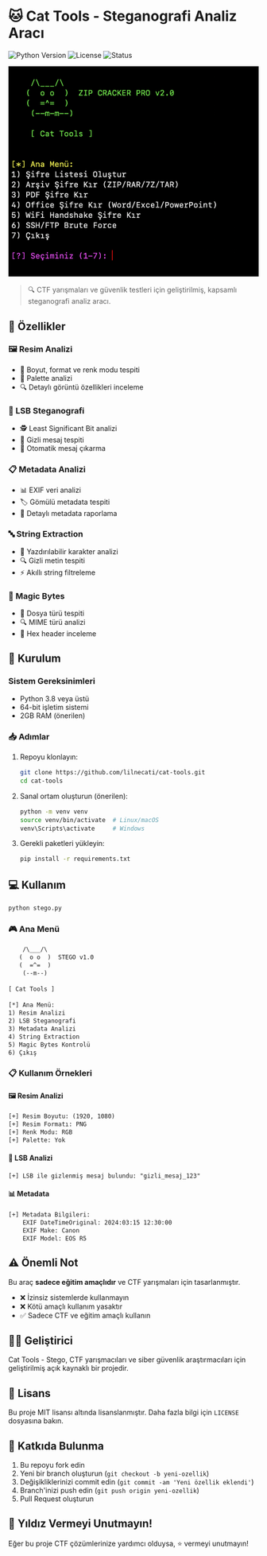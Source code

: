 # 🐱 Cat Tools - Steganografi Analiz Aracı

![Python Version](https://img.shields.io/badge/python-3.8%2B-blue)
![License](https://img.shields.io/badge/license-MIT-green)
![Status](https://img.shields.io/badge/status-active-success)

<p align="center">
  <img src="https://raw.githubusercontent.com/lilnecati/Cat-tools/main/banner.png" alt="Cat Tools Banner" width="600">
</p>

> 🔍 CTF yarışmaları ve güvenlik testleri için geliştirilmiş, kapsamlı steganografi analiz aracı.

## 🌟 Özellikler

### 🖼️ Resim Analizi
- 📏 Boyut, format ve renk modu tespiti
- 🎨 Palette analizi
- 🔍 Detaylı görüntü özellikleri inceleme

### 🔐 LSB Steganografi
- 🕵️ Least Significant Bit analizi
- 📝 Gizli mesaj tespiti
- 🎯 Otomatik mesaj çıkarma

### 📋 Metadata Analizi
- 📊 EXIF veri analizi
- 🏷️ Gömülü metadata tespiti
- 📝 Detaylı metadata raporlama

### 🔤 String Extraction
- 📝 Yazdırılabilir karakter analizi
- 🔍 Gizli metin tespiti
- ⚡ Akıllı string filtreleme

### 🔎 Magic Bytes
- 📁 Dosya türü tespiti
- 🔍 MIME türü analizi
- 🔬 Hex header inceleme

## 🚀 Kurulum

### Sistem Gereksinimleri
- Python 3.8 veya üstü
- 64-bit işletim sistemi
- 2GB RAM (önerilen)

### 📥 Adımlar

1. Repoyu klonlayın:
   ```bash
   git clone https://github.com/lilnecati/cat-tools.git
   cd cat-tools
   ```

2. Sanal ortam oluşturun (önerilen):
   ```bash
   python -m venv venv
   source venv/bin/activate  # Linux/macOS
   venv\Scripts\activate     # Windows
   ```

3. Gerekli paketleri yükleyin:
   ```bash
   pip install -r requirements.txt
   ```

## 💻 Kullanım

```bash
python stego.py
```

### 🎮 Ana Menü
```
    /\___/\  
   (  o o  )  STEGO v1.0
   (  =^=  ) 
    (--m--)  
    
[ Cat Tools ]

[*] Ana Menü:
1) Resim Analizi
2) LSB Steganografi
3) Metadata Analizi
4) String Extraction
5) Magic Bytes Kontrolü
6) Çıkış
```

### 📋 Kullanım Örnekleri

#### 🖼️ Resim Analizi
```
[+] Resim Boyutu: (1920, 1080)
[+] Resim Formatı: PNG
[+] Renk Modu: RGB
[+] Palette: Yok
```

#### 🔐 LSB Analizi
```
[+] LSB ile gizlenmiş mesaj bulundu: "gizli_mesaj_123"
```

#### 📊 Metadata
```
[+] Metadata Bilgileri:
    EXIF DateTimeOriginal: 2024:03:15 12:30:00
    EXIF Make: Canon
    EXIF Model: EOS R5
```

## ⚠️ Önemli Not

Bu araç **sadece eğitim amaçlıdır** ve CTF yarışmaları için tasarlanmıştır.
- ❌ İzinsiz sistemlerde kullanmayın
- ❌ Kötü amaçlı kullanım yasaktır
- ✅ Sadece CTF ve eğitim amaçlı kullanın

## 👨‍💻 Geliştirici

Cat Tools - Stego, CTF yarışmacıları ve siber güvenlik araştırmacıları için geliştirilmiş açık kaynaklı bir projedir.

## 📜 Lisans

Bu proje MIT lisansı altında lisanslanmıştır. Daha fazla bilgi için `LICENSE` dosyasına bakın.

## 🤝 Katkıda Bulunma

1. Bu repoyu fork edin
2. Yeni bir branch oluşturun (`git checkout -b yeni-ozellik`)
3. Değişikliklerinizi commit edin (`git commit -am 'Yeni özellik eklendi'`)
4. Branch'inizi push edin (`git push origin yeni-ozellik`)
5. Pull Request oluşturun

## 🌟 Yıldız Vermeyi Unutmayın!

Eğer bu proje CTF çözümlerinize yardımcı olduysa, ⭐️ vermeyi unutmayın! 